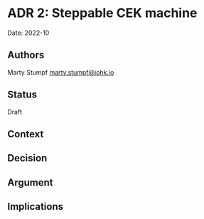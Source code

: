 ADR 2: Steppable CEK machine
=======================================

Date: 2022-10

Authors
---------

Marty Stumpf <marty.stumpf@iohk.io>

Status
------

Draft

Context
-------



Decision
--------



Argument
------------



Implications
------------

